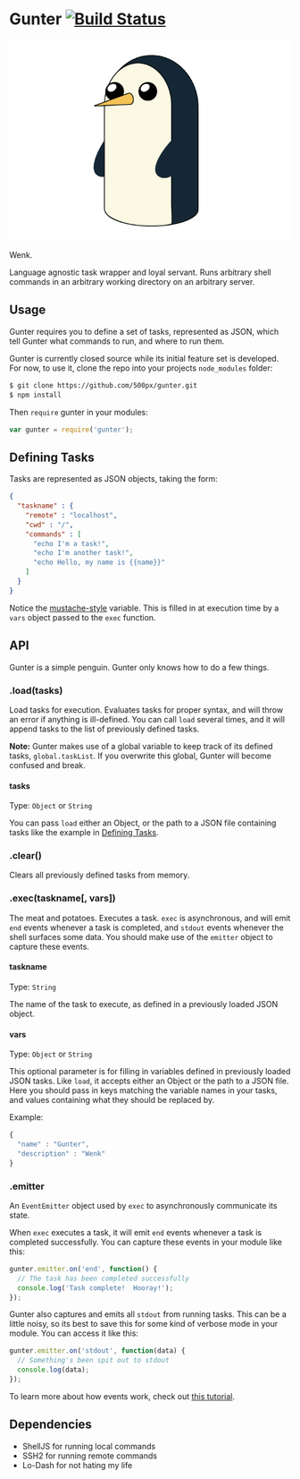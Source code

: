 # Gunter [![Build Status](https://magnum.travis-ci.com/500px/gunter.svg?token=xbayY4WQuW55u1swFMoe&branch=master)](https://magnum.travis-ci.com/500px/gunter)

![Gunter](gunter.png)

Wenk.

Language agnostic task wrapper and loyal servant.  Runs arbitrary shell commands
in an arbitrary working directory on an arbitrary server.

## Usage

Gunter requires you to define a set of tasks, represented as JSON, which tell
Gunter what commands to run, and where to run them.

Gunter is currently closed source while its initial feature set is developed.
For now, to use it, clone the repo into your projects `node_modules` folder:
```sh
$ git clone https://github.com/500px/gunter.git
$ npm install
```

Then `require` gunter in your modules:
```js
var gunter = require('gunter');
```

## Defining Tasks

Tasks are represented as JSON objects, taking the form:
```json
{
  "taskname" : {
    "remote" : "localhost",
    "cwd" : "/",
    "commands" : [
      "echo I'm a task!",
      "echo I'm another task!",
      "echo Hello, my name is {{name}}"
    ]
  }
}
```

Notice the [mustache-style](http://mustache.github.io/) variable.  This is
filled in at execution time by a `vars` object passed to the `exec` function.

## API

Gunter is a simple penguin.  Gunter only knows how to do a few things.

### .load(tasks)

Load tasks for execution.  Evaluates tasks for proper syntax, and will throw
an error if anything is ill-defined.  You can call `load` several times, and it
will append tasks to the list of previously defined tasks.

**Note:** Gunter makes use of a global variable to keep track of its defined
tasks, `global.taskList`.  If you overwrite this global, Gunter will become
confused and break.

#### tasks

Type: `Object` or `String`

You can pass `load` either an Object, or the path to a JSON file containing
tasks like the example in [Defining Tasks](#defining-tasks).

### .clear()

Clears all previously defined tasks from memory.

### .exec(taskname[, vars])

The meat and potatoes.  Executes a task.  `exec` is asynchronous, and will emit
`end` events whenever a task is completed, and `stdout` events whenever the
shell surfaces some data.  You should make use of the `emitter` object to
capture these events.

#### taskname

Type: `String`

The name of the task to execute, as defined in a previously loaded JSON object.

#### vars

Type: `Object` or `String`

This optional parameter is for filling in variables defined in previously loaded
JSON tasks.  Like `load`, it accepts either an Object or the path to a JSON
file.  Here you should pass in keys matching the variable names in your tasks,
and values containing what they should be replaced by.

Example:
```js
{
  "name" : "Gunter",
  "description" : "Wenk"
}
```

### .emitter

An `EventEmitter` object used by `exec` to asynchronously communicate its state.

When `exec` executes a task, it will emit `end` events whenever a task is
completed successfully.  You can capture these events in your module like this:
```js
gunter.emitter.on('end', function() {
  // The task has been completed successfully
  console.log('Task complete!  Hooray!');
});
```

Gunter also captures and emits all `stdout` from running tasks.  This can be a
little noisy, so its best to save this for some kind of verbose mode in your
module.  You can access it like this:
```js
gunter.emitter.on('stdout', function(data) {
  // Something's been spit out to stdout
  console.log(data);
});
```


To learn more about how events work, check out
[this tutorial](https://github.com/maxogden/art-of-node#events).

## Dependencies

+ ShellJS for running local commands
+ SSH2 for running remote commands
+ Lo-Dash for not hating my life
